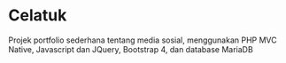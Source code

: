 # Celatuk
Projek portfolio sederhana tentang media sosial, menggunakan PHP MVC Native, Javascript dan JQuery, Bootstrap 4, dan database MariaDB
